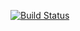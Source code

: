 [![Build Status](https://travis-ci.org/asrevo/tube.svg?branch=master)](https://travis-ci.org/asrevo/tube)